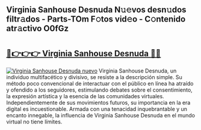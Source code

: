 ## Virginia Sanhouse Desnuda N𝚞𝚎vos desn𝚞dos filtr𝚊dos - Parts-TOm F𝚘tos vid𝚎o - C𝚘ntenido atr𝚊ctivo O0fGz

# <h2><a href="http://mb4i3xl.tromn.icu/?c=Virginia+Sanhouse+Desnuda">🔗👉👉👉 Virginia Sanhouse Desnuda 🔗🔗</a></h2>

[![Virginia Sanhouse Desnuda nuevo](https://i.imgur.com/pEAQMta.gif)](http://mb4i3xl.tromn.icu/?c=Virginia+Sanhouse+Desnuda)
Virginia Sanhouse Desnuda, un individuo multifacético y divisivo, se resiste a la descripción simple. Su método poco convencional de interactuar con el público en línea ha atraído y ofendido a los seguidores, estimulando debates sobre el consentimiento, la expresión artística y la esencia de las comunidades virtuales. Independientemente de sus movimientos futuros, su importancia en la era digital es incuestionable. Armada con una tenacidad inquebrantable y un encanto innegable, la influencia de Virginia Sanhouse Desnuda en el mundo virtual no tiene límites.
